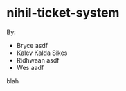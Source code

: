 nihil-ticket-system
===================

By:
* Bryce asdf
* Kalev Kalda Sikes
* Ridhwaan asdf
* Wes aadf

blah
